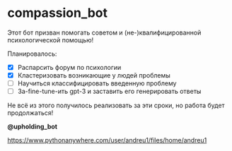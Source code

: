 # compassion_bot

Этот бот призван помогать советом и (не-)квалифицированной психологической помощью!

Планировалось:

* [X] Распарсить форум по психологии
* [X] Кластеризовать возникающие у людей проблемы
* [ ] Научиться классифицировать введенную проблему
* [ ] За-fine-tune-ить gpt-3 и заставить его генерировать ответы

Не всё из этого получилось реализовать за эти сроки, но работа будет продолжаться!


**@upholding_bot**

https://www.pythonanywhere.com/user/andreu1/files/home/andreu1
